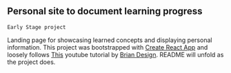 ## Personal site to document learning progress

`Early Stage project`

Landing page for showcasing learned concepts and displaying personal information. This project was bootstrapped with [Create React App](https://github.com/facebook/create-react-app) and loosely follows [This](https://www.youtube.com/watch?v=3nLTB_E6XAM&feature=emb_rel_pause&ab_channel=BrianDesign) youtube tutorial by [Brian Design](https://twitter.com/briandesignz). README will unfold as the project does.
